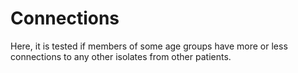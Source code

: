 # Connections

Here, it is tested if members of some age groups have more or less connections to any other isolates from other patients.
